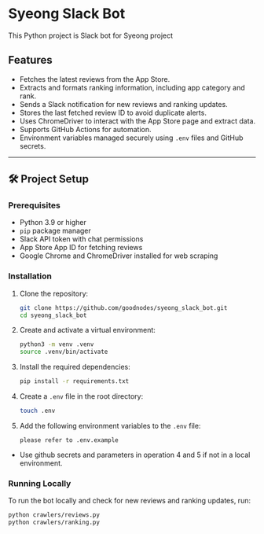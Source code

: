 # Syeong Slack Bot

This Python project is Slack bot for Syeong project


## Features

- Fetches the latest reviews from the App Store.
- Extracts and formats ranking information, including app category and rank.
- Sends a Slack notification for new reviews and ranking updates.
- Stores the last fetched review ID to avoid duplicate alerts.
- Uses ChromeDriver to interact with the App Store page and extract data.
- Supports GitHub Actions for automation.
- Environment variables managed securely using `.env` files and GitHub secrets.

---

## 🛠️ **Project Setup**

### Prerequisites

- Python 3.9 or higher
- `pip` package manager
- Slack API token with chat permissions
- App Store App ID for fetching reviews
- Google Chrome and ChromeDriver installed for web scraping

### Installation

1. Clone the repository:

    ```bash
    git clone https://github.com/goodnodes/syeong_slack_bot.git
    cd syeong_slack_bot
    ```

2. Create and activate a virtual environment:

    ```bash
    python3 -m venv .venv
    source .venv/bin/activate
    ```

3. Install the required dependencies:

    ```bash
    pip install -r requirements.txt
    ```

4. Create a `.env` file in the root directory:

    ```bash
    touch .env
    ```

5. Add the following environment variables to the `.env` file:

    ```
   please refer to .env.example
   ```

- Use github secrets and parameters in operation 4 and 5 if not in a local environment.

### Running Locally

To run the bot locally and check for new reviews and ranking updates, run:

```bash
python crawlers/reviews.py
python crawlers/ranking.py